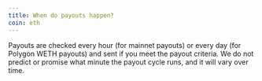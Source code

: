 ```yaml
---
title: When do payouts happen?
coin: eth
---
```


Payouts are checked every hour (for mainnet payouts) or every day (for Polygon WETH payouts) and sent if you meet the payout criteria. We do not predict or promise what minute the payout cycle runs, and it will vary over time.

